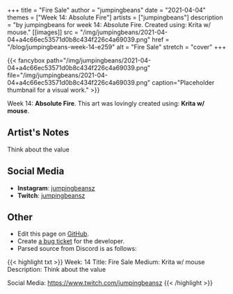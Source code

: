 +++
title =       "Fire Sale"
author =      "jumpingbeans"
date =        "2021-04-04"
themes =      ["Week 14: Absolute Fire"]
artists =     ["jumpingbeans"]
description = "by jumpingbeans for week 14: Absolute Fire. Created using: Krita w/ mouse."
[[images]]
              src = "/img/jumpingbeans/2021-04-04+a4c66ec53571d0b8c434f226c4a69039.png"
              href = "/blog/jumpingbeans-week-14-e259"
              alt = "Fire Sale"
              stretch = "cover"
+++


{{< fancybox path="/img/jumpingbeans/2021-04-04+a4c66ec53571d0b8c434f226c4a69039.png" file="/img/jumpingbeans/2021-04-04+a4c66ec53571d0b8c434f226c4a69039.png" caption="Placeholder thumbnail for a visual work." >}}


Week 14: **Absolute Fire**. This art was lovingly created using: **Krita w/ mouse**.

## Artist's Notes

Think about the value

## Social Media

- **Instagram**: <a href='https://instagram.com/jumpingbeansz' target='_blank'>jumpingbeansz</a>
- **Twitch**: <a href='https://twitch.tv/jumpingbeansz' target='_blank'>jumpingbeansz</a>


## Other

- Edit this page on [GitHub](https://github.com/teaminkling/web-refresh/edit/main/content/blog/jumpingbeans-week-14-e259.md).
- Create [a bug ticket](https://github.com/teaminkling/web-refresh/issues/new?assignees=&labels=bug&template=problem-report.md&title=) for the developer.
- Parsed source from Discord is as follows:

{{< highlight txt >}}
Week: 14
Title:  Fire Sale 
Medium: Krita w/ mouse
Description: Think about the value

Social Media: https://www.twitch.com/jumpingbeansz
{{< /highlight >}}